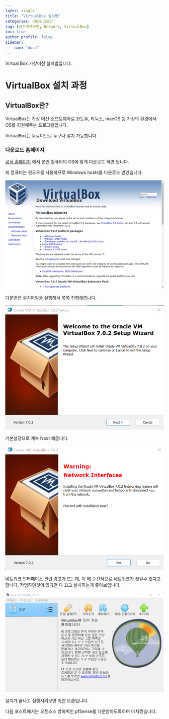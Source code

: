 ```yaml
---
layer: single
title: "VirtualBox 설치법"
categories: 네트워크보안
tag: [네트워크보안, Network, VirtualBox]
toc: true
author_profile: false
sidebar: 
    nav: "docs"
---
```


Virtual Box 가상머신 설치법입니다.


# VirtualBox 설치 과정

## VirtualBox란?

VirtualBox는 가상 머신 소프트웨어로 윈도우, 리눅스, macOS 등 가상의 환경에서 OS를 지원해주는 프로그램입니다.

VirtualBox는 무료이므로 누구나 설치 가능합니다.


### 다운로드 홈페이지

[공식 홈페이지](https://www.virtualbox.org/wiki/Downloads) 에서 본인 컴퓨터의 OS에 맞게 다운로드 하면 됩니다.

제 컴퓨터는 윈도우를 사용하므로 Windows hosts를 다운로드 받았습니다.

![image01](/images/2022-11-09/2022-11-09-virtualBOX01.png)


다운받은 설치파일을 실행해서 쭉쭉 진행해줍니다.

![image02](/images/2022-11-09/2022-11-09-virtualBOX02.png)



기본설정으로 계속 Next 해줍니다.

![image03](/images/2022-11-09/2022-11-09-virtualBOX03.png)



네트워크 인터페이스 관련 경고가 뜨는데, 이 때 순간적으로 네트워크가 끊길수 있다고합니다. 작업하던것이 있다면 다 끄고 설치하는게 좋아보입니다.



![image04](/images/2022-11-09/2022-11-09-virtualBOX04.png)



설치가 끝나고 실행시켜보면 이런 모습입니다.


다음 포스트에서는 오픈소스 방화벽인 pfSense를 다운받아도록하며 마치겠습니다.


